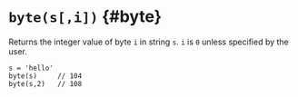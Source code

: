 # `byte(s[,i])` {#byte}

Returns the integer value of byte `i` in string `s`. `i` is `0` unless specified
by the user.

```riff
s = 'hello'
byte(s)     // 104
byte(s,2)   // 108
```
